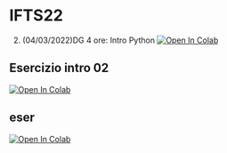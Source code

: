 # IFTS22

2. (04/03/2022)DG 4 ore: Intro Python [![Open In Colab](https://colab.research.google.com/assets/colab-badge.svg)](https://colab.research.google.com/github/Frenz86/IFTS22/blob/main/Esercitazione02/011_intro.ipynb)



## Esercizio intro 02
 [![Open In Colab](https://colab.research.google.com/assets/colab-badge.svg)](https://colab.research.google.com/github/Ohcribbio/readme/blob/main/Esercitazione02/011_intro.ipynb)
 
 ## eser
[![Open In Colab](https://colab.research.google.com/assets/colab-badge.svg)](https://colab.research.google.com/github/Ohcribbio/readme/blob/main/Esercitazione03/012_Markdown_Colab.ipynb)
